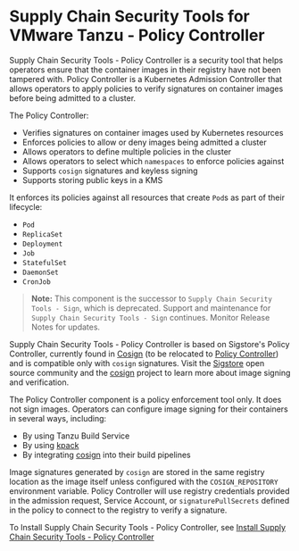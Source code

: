 # Supply Chain Security Tools for VMware Tanzu - Policy Controller

Supply Chain Security Tools - Policy Controller is a security tool that helps
operators ensure that the container images in their registry have not been
tampered with. Policy Controller is a Kubernetes Admission Controller that
allows operators to apply policies to verify signatures on container images
before being admitted to a cluster.

The Policy Controller:

* Verifies signatures on container images used by Kubernetes resources
* Enforces policies to allow or deny images being admitted a cluster
* Allows operators to define multiple policies in the cluster
* Allows operators to select which `namespaces` to enforce policies against
* Supports `cosign` signatures and keyless signing
* Supports storing public keys in a KMS

It enforces its policies against all resources that create `Pod`s as part of their lifecycle:

* `Pod`
* `ReplicaSet`
* `Deployment`
* `Job`
* `StatefulSet`
* `DaemonSet`
* `CronJob`

>**Note:** This component is the successor to `Supply Chain Security Tools - Sign`, which is deprecated. Support and maintenance for `Supply Chain Security Tools - Sign` continues. Monitor Release Notes for updates.

Supply Chain Security Tools - Policy Controller is based on Sigstore's Policy Controller, currently found in
[Cosign](https://github.com/sigstore/cosign) (to be relocated to
[Policy Controller](https://github.com/sigstore/policy-controller)) and is compatible only with `cosign` signatures. Visit the [Sigstore](https://www.sigstore.dev/) open source community and the [cosign](https://docs.sigstore.dev/cosign/overview) project to learn more about image signing and verification.

The Policy Controller component is a policy enforcement tool only. It does not sign images. Operators can configure image signing for their containers in several ways, including:

* By using Tanzu Build Service
* By using [kpack](https://github.com/pivotal/kpack/blob/main/docs/tutorial.md)
* By integrating [cosign](https://docs.sigstore.dev/cosign/overview) into their build pipelines

Image signatures generated by `cosign` are stored in the same registry location as the image itself unless configured with the `COSIGN_REPOSITORY` environment variable. Policy Controller will use registry credentials provided in the admission request, Service Account, or `signaturePullSecrets` defined in the policy to connect to the registry to verify a signature.

To Install Supply Chain Security Tools - Policy Controller, see [Install Supply Chain Security Tools - Policy Controller
](install-scst-policy.md)
